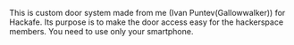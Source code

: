 This is custom door system made from me (Ivan Puntev(Gallowwalker)) for Hackafe. Its purpose is to make the door access easy for the hackerspace members. You need to use only your smartphone.